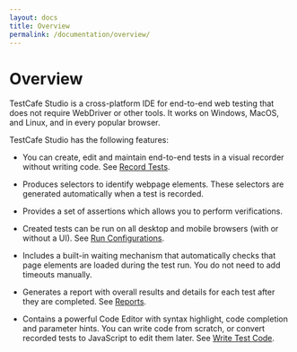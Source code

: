 ```yaml
---
layout: docs
title: Overview
permalink: /documentation/overview/
---
```

# Overview

TestCafe Studio is a cross-platform IDE for end-to-end web testing that does not require WebDriver or other tools. It works on Windows, MacOS, and Linux, and in every popular browser.

TestCafe Studio has the following features:

* You can create, edit and maintain end-to-end tests in a visual recorder without writing code. See [Record Tests](../guides/record-tests/README.md).

* Produces selectors to identify webpage elements. These selectors are generated automatically when a test is recorded.

* Provides a set of assertions which allows you to perform verifications.

* Created tests can be run on all desktop and mobile browsers (with or without a UI). See [Run Configurations](../guides/run-tests.md#run-configurations).

* Includes a built-in waiting mechanism that automatically checks that page elements are loaded during the test run. You do not need to add timeouts manually.

* Generates a report with overall results and details for each test after they are completed. See [Reports](../guides/reports.md).

* Contains a powerful Code Editor with syntax highlight, code completion and parameter hints. You can write code from scratch, or convert recorded tests to JavaScript to edit them later. See [Write Test Code](../guides/write-test-code.md).
